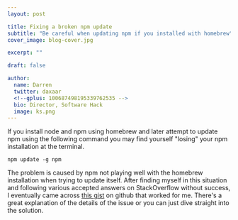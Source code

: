 ```yaml
---
layout: post

title: Fixing a broken npm update
subtitle: "Be careful when updating npm if you installed with homebrew"
cover_image: blog-cover.jpg

excerpt: ""

draft: false

author:
  name: Darren
  twitter: daxaar
  <!--gplus: 100687498195339762535 -->
  bio: Director, Software Hack
  image: ks.png
---
```


If you install node and npm using homebrew and later attempt to update npm using the following command you may find yourself "losing" your npm installation at the terminal.

`npm update -g npm`

The problem is caused by npm not playing well with the homebrew installation when trying to update itself.  After finding myself in this situation and following various accepted answers on StackOverflow without success, I eventually came across [this gist](https://gist.github.com/DanHerbert/9520689) on github that worked for me.  There's a great explanation of the details of the issue or you can just dive straight into the solution.